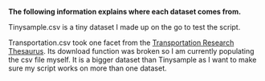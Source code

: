 **The following information explains where each dataset comes from.**
  
  Tinysample.csv is a tiny dataset I made up on the go to test the script.
  
  Transportation.csv took one facet from the [Transportation Research Thesaurus](https://trt.trb.org/term/90593). Its download function was broken so I am currently populating the csv file myself. It is a bigger dataset than Tinysample as I want to make sure my script works on more than one dataset.
